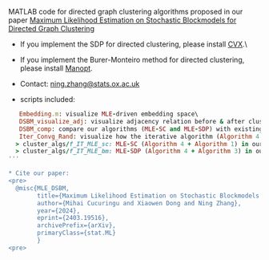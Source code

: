 
MATLAB code for directed graph clustering algorithms proposed in our paper [Maximum Likelihood Estimation on Stochastic Blockmodels
for Directed Graph Clustering](http://arxiv.org/abs/2403.19516)

- If you implement the SDP for directed clustering, please install [CVX](https://cvxr.com/cvx/).\
- If you implement the Burer-Monteiro method for directed clustering, please install [Manopt](https://www.manopt.org/tutorial.html).

- Contact: ning.zhang@stats.ox.ac.uk

* scripts included:
```ruby
   Embedding.m: visualize MLE-driven embedding space\
   DSBM_visualize_adj: visualize adjacency relation before & after clustering on DSBM synthetic dataset\
   DSBM_comp: compare our algorithms (MLE-SC and MLE-SDP) with existing directed clustering methods\
   Iter_Convg_Rand: visualize how the iterative algorithm (Algorithm 4 in our paper) updates the DSBM parameters\
  > cluster_algs/f_IT_MLE_sc: MLE-SC (Algorithm 4 + Algorithm 1) in our paper\
  > cluster_algs/f_IT_MLE_bm: MLE-SDP (Algorithm 4 + Algorithm 3) in our paper (can replace Algorithm 3 with Algorithm 2 if you prefer using SDP solver)\
'''

* Cite our paper:
<pre>
  @misc{MLE_DSBM,
        title={Maximum Likelihood Estimation on Stochastic Blockmodels for Directed Graph Clustering}, 
        author={Mihai Cucuringu and Xiaowen Dong and Ning Zhang},
        year={2024},
        eprint={2403.19516},
        archivePrefix={arXiv},
        primaryClass={stat.ML}
        }
<pre>
